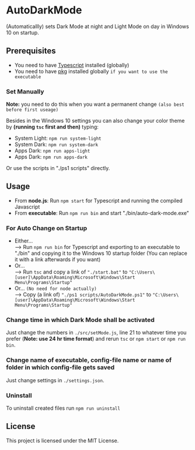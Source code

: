 # AutoDarkMode

(Automaticallly) sets Dark Mode at night and Light Mode on day in Windows 10 on startup.


## Prerequisites

* You need to have <a href="https://www.npmjs.com/package/typescript">Typescript</a> installed (globally)
* You need to have <a href="https://www.npmjs.com/package/pkg">pkg</a> installed globally `if you want to use the executable`

### Set Manually

**Note:** you need to do this when you want a permanent change `(also best before first useage)`

Besides in the Windows 10 settings you can also change your color theme by **(running `tsc` first and then)** typing:
* System Light: `npm run system-light`
* System Dark: `npm run system-dark`
* Apps Dark: `npm run apps-light`
* Apps Dark: `npm run apps-dark`

Or use the scripts in "./ps1 scripts" directly.


## Usage

* From **node.js**: Run `npm start` for Typescript and running the compiled Javascript
* From **executable**: Run `npm run bin` and start "./bin/auto-dark-mode.exe"


### For Auto Change on Startup

* Either... <br>
--> Run `npm run bin` for Typescript and exporting to an executable to "./bin" and copying it to the Windows 10 startup folder (You can replace it with a link afterwards if you want)
* Or... <br>
--> Run `tsc` and copy a link of `"./start.bat"` to `"C:\Users\[user]\AppData\Roaming\Microsoft\Windows\Start Menu\Programs\Startup"`
* Or... `(No need for node actually)` <br>
--> Copy (a link of) `"./ps1 scripts/AutoDarkMode.ps1"` to `"C:\Users\[user]\AppData\Roaming\Microsoft\Windows\Start Menu\Programs\Startup"`


### Change time in which Dark Mode shall be activated

Just change the numbers in `./src/setMode.js`, line 21 to whatever time you prefer (**Note: use 24 hr time format**) and rerun `tsc` or `npm start` or `npm run bin`.


### Change name of executable, config-file name or name of folder in which config-file gets saved

Just change settings in `./settings.json`.


### Uninstall

To uninstall created files run ```npm run uninstall```


## License

This project is licensed under the MIT License.